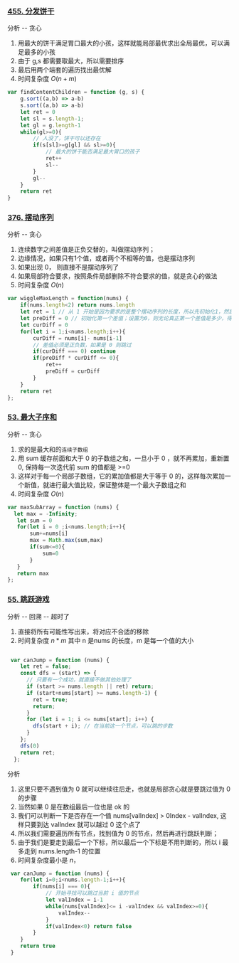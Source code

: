 <!--
 * @Author: your name
 * @Date: 2021-09-22 09:19:21
 * @LastEditTime: 2021-09-23 09:52:10
 * @LastEditors: Please set LastEditors
 * @Description: In User Settings Edit
 * @FilePath: /LeetCode-FE-Javascript/Code/专题篇/7.贪心算法/README.md
-->
### [455. 分发饼干](https://leetcode-cn.com/problems/assign-cookies/solution/tan-xin-by-jzsq_lyx-y1d6/)
分析 -- 贪心
1. 用最大的饼干满足胃口最大的小孩，这样就能局部最优求出全局最优，可以满足最多的小孩
2. 由于 g,s 都需要取最大，所以需要排序
3. 最后用两个端套的遍历找出最优解
4. 时间复杂度 ${O(n+m)}$
```javascript
var findContentChildren = function (g, s) {
    g.sort((a,b) => a-b)
    s.sort((a,b) => a-b)
    let ret = 0
    let sl = s.length-1; 
    let gl = g.length-1
    while(gl>=0){
        // 人没了，饼干可以还存在
        if(s[sl]>=g[gl] && sl>=0){
            // 最大的饼干能否满足最大胃口的孩子
            ret++
            sl--
        }
        gl--
    }
    return ret
}
```

### [376. 摆动序列](https://leetcode-cn.com/problems/wiggle-subsequence/solution/bai-dong-xu-lie-tan-xin-by-jzsq_lyx-9olo/)
分析 -- 贪心
1. 连续数字之间差值是正负交替的，叫做摆动序列；
2. 边缘情况，如果只有1个值，或者两个不相等的值，也是摆动序列
3. 如果出现 0， 则直接不是摆动序列了
4. 如果局部符合要求，按照条件局部删除不符合要求的值，就是贪心的做法
5. 时间复杂度 ${O(n)}$
```javascript
var wiggleMaxLength = function(nums) {
    if(nums.length<2) return nums.length
    let ret = 1 // 从 1 开始是因为要求的是整个摆动序列的长度，所以先初始化1，然后遇到极值递增即可
    let preDiff = 0 // 初始化第一个差值；设置为0，则无论真正第一个差值是多少，得到的都是 0
    let curDiff = 0
    for(let i = 1;i<nums.length;i++){
        curDiff = nums[i]- nums[i-1]
        // 差值必须是正负数，如果是 0 则跳过
        if(curDiff === 0) continue
        if(preDiff * curDiff <= 0){
            ret++
            preDiff = curDiff
        }
    }
    return ret
};
```


### [53. 最大子序和](https://leetcode-cn.com/problems/maximum-subarray/)
分析 -- 贪心
1. 求的是最大和的`连续子数组`
2. 用 sum 缓存前面和大于 0 的子数组之和，一旦小于 0 ，就不再累加，重新置 0, 保持每一次迭代前 sum 的值都是 >=0
3. 这样对于每一个局部子数组，它的累加值都是大于等于 0 的，这样每次累加一个新值，就进行最大值比较，保证整体是一个最大子数组之和
4. 时间复杂度 ${O(n)}$
```javascript
var maxSubArray = function (nums) {
  let max = -Infinity;
   let sum = 0
   for(let i = 0 ;i<nums.length;i++){
       sum+=nums[i]
       max = Math.max(sum,max)
       if(sum<=0){
           sum=0
       }
   }
   return max
};

```

### [55. 跳跃游戏](https://leetcode-cn.com/problems/jump-game/solution/ju-bu-yue-guo-0-de-jie-dian-zheng-ti-ke-b0tep/)
分析 -- 回溯 -- 超时了
1. 直接将所有可能性写出来，将对应不合适的移除
2. 时间复杂度 ${n*m}$ 其中 n 是nums 的长度，m 是每一个值的大小
```javascript

 var canJump = function (nums) {
    let ret = false;
    const dfs = (start) => {
      // 只要有一个成功，就直接不做其他处理了
      if (start >= nums.length || ret) return;
      if (start+nums[start] >= nums.length-1) {
        ret = true;
        return;
      }
      for (let i = 1; i <= nums[start]; i++) {
        dfs(start + i); // 在当前这一个节点，可以跳的步数
      }
    };
    dfs(0)
    return ret;
  };
```

分析
1. 这里只要不遇到值为 0 就可以继续往后走，也就是局部贪心就是要跳过值为 0 的步骤
2. 当然如果 0 是在数组最后一位也是 ok 的
3. 我们可以判断一下是否存在一个值 nums[valIndex] > 0Index - valIndex, 这样只要到达 valIndex 就可以越过 0 这个点了
4. 所以我们需要遍历所有节点，找到值为 0 的节点，然后再进行跳跃判断；
5. 由于我们是要走到最后一个下标，所以最后一个下标是不用判断的，所以 i 最多走到 nums.length-1 的位置
6. 时间复杂度最小是 ${n}$，
```javascript 
 var canJump = function (nums) {
    for(let i=0;i<nums.length-1;i++){
        if(nums[i] === 0){
            // 开始寻找可以跳过当前 i 值的节点
            let valIndex = i-1
            while(nums[valIndex]<= i -valIndex && valIndex>=0){
                valIndex--
            }
            if(valIndex<0) return false
        }
    }
    return true
 }
```